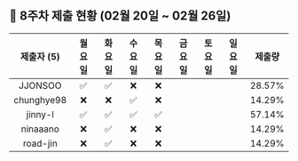 ## :pushpin: 8주차 제출 현황 (02월 20일 ~ 02월 26일)

| 제출자 (5) | 월요일 | 화요일 | 수요일 | 목요일 | 금요일 | 토요일 | 일요일 | 제출량 |
|:---:|:---:|:---:|:---:|:---:|:---:|:---:|:---:|:---:|
| JJONSOO |:white_check_mark:|:white_check_mark:|:x:|:x:| | | | 28.57% |
| chunghye98 |:x:|:x:|:white_check_mark:|:x:| | | | 14.29% |
| jinny-l |:white_check_mark:|:white_check_mark:|:white_check_mark:|:white_check_mark:| | | | 57.14% |
| ninaaano |:x:|:white_check_mark:|:x:|:x:| | | | 14.29% |
| road-jin |:x:|:white_check_mark:|:x:|:x:| | | | 14.29% |
